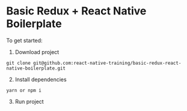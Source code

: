 # Basic Redux + React Native Boilerplate

To get started:

1. Download project   
```
git clone git@github.com:react-native-training/basic-redux-react-native-boilerplate.git
```

2. Install dependencies   
```
yarn or npm i
```

3. Run project